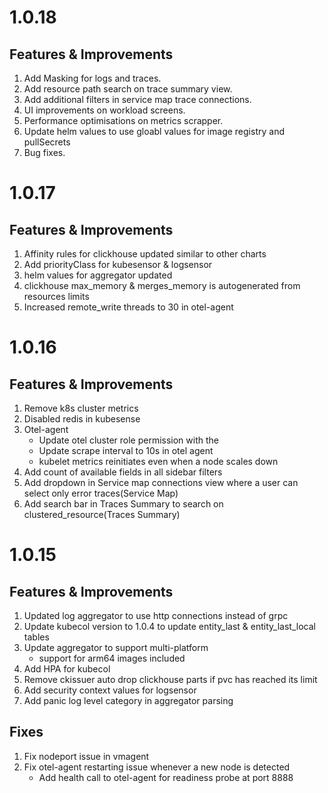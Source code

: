 # 1.0.18
## Features & Improvements
1. Add Masking for logs and traces.
1. Add resource path search on trace summary view.
1. Add additional filters in service map trace connections.
1. UI improvements on workload screens.
1. Performance optimisations on metrics scrapper.
1. Update helm values to use gloabl values for image registry and pullSecrets
1. Bug fixes.

# 1.0.17 
## Features & Improvements
1. Affinity rules for clickhouse updated similar to other charts
1. Add priorityClass for kubesensor & logsensor
1. helm values for aggregator updated
1. clickhouse max_memory & merges_memory is autogenerated from resources limits
1. Increased remote_write threads to 30 in otel-agent

# 1.0.16
## Features & Improvements
1. Remove k8s cluster metrics
1. Disabled redis in kubesense
1. Otel-agent
   * Update otel cluster role permission with the 
   * Update scrape interval to 10s in otel agent
   * kubelet metrics reinitiates even when a node scales down
1. Add count of available fields in all sidebar filters 
1. Add dropdown in Service map connections view where a user can select only error traces(Service Map) 
1. Add search bar in Traces Summary to search on clustered_resource(Traces Summary)

# 1.0.15
## Features & Improvements
1. Updated log aggregator to use http connections instead of grpc
2. Update kubecol version to 1.0.4 to update entity_last & entity_last_local tables
3. Update aggregator to support multi-platform
    * support for arm64 images included
4. Add HPA for kubecol
5. Remove ckissuer auto drop clickhouse parts if pvc has reached its limit
6. Add security context values for logsensor
7. Add panic log level category in aggregator parsing

## Fixes
1. Fix nodeport issue in vmagent
2. Fix otel-agent restarting issue whenever a new node is detected
    * Add health call to otel-agent for readiness probe at port 8888

